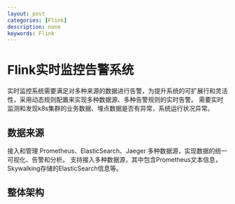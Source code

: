 ```yaml
---
layout: post
categories: [Flink]
description: none
keywords: Flink
---
```

# Flink实时监控告警系统
实时监控系统需要满足对多种来源的数据进行告警，为提升系统的可扩展行和灵活性，采用动态规则配置来实现多种数据源、多种告警规则的实时告警。
需要实时监测和发现k8s集群的业务数据、埋点数据是否有异常，系统运行状况异常。

## 数据来源
接入和管理 Prometheus、ElasticSearch、Jaeger 多种数据源，实现数据的统一可视化、告警和分析。
支持接入多种数据源，其中包含Prometheus文本信息，Skywalking存储的ElasticSearch信息等。

## 整体架构
